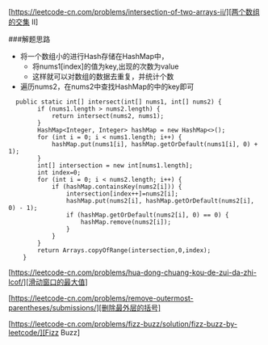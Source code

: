 
[https://leetcode-cn.com/problems/intersection-of-two-arrays-ii/][两个数组的交集 II]

###解题思路
+ 将一个数组小的进行Hash存储在HashMap中，
    + 将nums1[index]的值为key,出现的次数为value
    + 这样就可以对数组的数据去重复，并统计个数
+ 遍历nums2，在nums2中查找HashMap的中的key即可
~~~
  public static int[] intersect(int[] nums1, int[] nums2) {
        if (nums1.length > nums2.length) {
            return intersect(nums2, nums1);
        }
        HashMap<Integer, Integer> hashMap = new HashMap<>();
        for (int i = 0; i < nums1.length; i++) {
            hashMap.put(nums1[i], hashMap.getOrDefault(nums1[i], 0) + 1);
        }
        int[] intersection = new int[nums1.length];
        int index=0;
        for (int i = 0; i < nums2.length; i++) {
            if (hashMap.containsKey(nums2[i])) {
                intersection[index++]=nums2[i];
                hashMap.put(nums2[i], hashMap.getOrDefault(nums2[i], 0) - 1);
                if (hashMap.getOrDefault(nums2[i], 0) == 0) {
                    hashMap.remove(nums2[i]);
                }
            }
        }
        return Arrays.copyOfRange(intersection,0,index);
    }
~~~

 
[https://leetcode-cn.com/problems/hua-dong-chuang-kou-de-zui-da-zhi-lcof/][滑动窗口的最大值]


[https://leetcode-cn.com/problems/remove-outermost-parentheses/submissions/][删除最外层的括号]



[https://leetcode-cn.com/problems/fizz-buzz/solution/fizz-buzz-by-leetcode/][Fizz Buzz]
